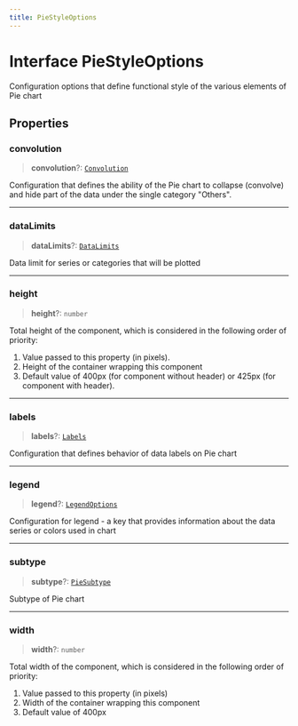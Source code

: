 ```yaml
---
title: PieStyleOptions
---
```


# Interface PieStyleOptions

Configuration options that define functional style of the various elements of Pie chart

## Properties

### convolution

> **convolution**?: [`Convolution`](../type-aliases/type-alias.Convolution.md)

Configuration that defines the ability of the Pie chart to collapse (convolve) and
hide part of the data under the single category "Others".

***

### dataLimits

> **dataLimits**?: [`DataLimits`](interface.DataLimits.md)

Data limit for series or categories that will be plotted

***

### height

> **height**?: `number`

Total height of the component, which is considered in the following order of priority:

1. Value passed to this property (in pixels).
2. Height of the container wrapping this component
3. Default value of 400px (for component without header) or 425px (for component with header).

***

### labels

> **labels**?: [`Labels`](../type-aliases/type-alias.Labels.md)

Configuration that defines behavior of data labels on Pie chart

***

### legend

> **legend**?: [`LegendOptions`](../type-aliases/type-alias.LegendOptions.md)

Configuration for legend - a key that provides information about the data series or colors used in chart

***

### subtype

> **subtype**?: [`PieSubtype`](../type-aliases/type-alias.PieSubtype.md)

Subtype of Pie chart

***

### width

> **width**?: `number`

Total width of the component, which is considered in the following order of priority:

1. Value passed to this property (in pixels)
2. Width of the container wrapping this component
3. Default value of 400px
